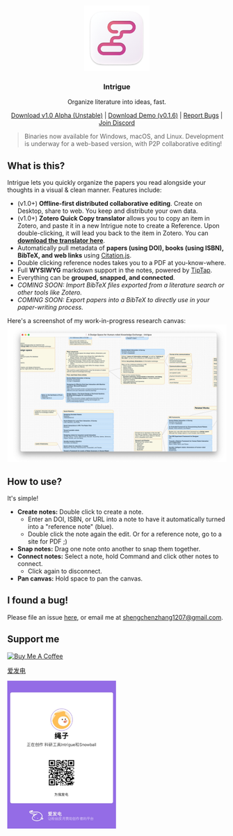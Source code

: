 <p align="center" style="pointer-events: none;">
  <img src="./build/icons/128x128@2x.png" width="150px">
</p>
<h3 align="center">Intrigue</h3>
<p align="center">Organize literature into ideas, fast.</p>
<p align="center">
  <a href="https://github.com/shaunabanana/intrigue/releases/tag/v1.0.0-alpha">Download v1.0 Alpha (Unstable)</a> | 
  <a href="https://github.com/shaunabanana/intrigue/releases/tag/v0.1.6">Download Demo (v0.1.6)</a> | 
  <a href="https://github.com/shaunabanana/intrigue/issues">Report Bugs</a> | 
  <a href="https://discord.gg/PEVwFEmf7P">Join Discord</a>
</p>

> Binaries now available for Windows, macOS, and Linux. Development is underway for a web-based version, with P2P collaborative editing!

## What is this?
Intrigue lets you quickly organize the papers you read alongside your thoughts in a visual & clean manner.
Features include:
* (v1.0+) **Offline-first distributed collaborative editing**. Create on Desktop, share to web. You keep and distribute your own data.
* (v1.0+) **Zotero Quick Copy translator** allows you to copy an item in Zotero, and paste it in a new Intrigue note to create a Reference. Upon double-clicking, it will lead you back to the item in Zotero. You can [**download the translator here**](https://github.com/shaunabanana/intrigue/releases/download/v1.0.0-alpha/Intrigue.js).
* Automatically pull metadata of **papers (using DOI), books (using ISBN), BibTeX, and web links** using [Citation.js](https://citation.js.org).
* Double clicking reference nodes takes you to a PDF at you-know-where.
* Full **WYSIWYG** markdown support in the notes, powered by [TipTap](https://www.tiptap.dev).
* Everything can be **grouped, snapped, and connected**.
* _COMING SOON: Import BibTeX files exported from a literature search or other tools like Zotero._
* _COMING SOON: Export papers into a BibTeX to directly use in your paper-writing process._

Here's a screenshot of my work-in-progress research canvas:
![A screenshot of the app.](./assets/screenshot.png)

## How to use?
It's simple!
* **Create notes:** Double click to create a note.
  * Enter an DOI, ISBN, or URL into a note to have it automatically turned into a "reference note" (blue).
  * Double click the note again the edit. Or for a reference note, go to a site for PDF ;)
* **Snap notes:** Drag one note onto another to snap them together.
* **Connect notes:** Select a note, hold Command and click other notes to connect.
  * Click again to disconnect.
* **Pan canvas:** Hold space to pan the canvas.

## I found a bug!
Please file an issue [here](https://github.com/shaunabanana/intrigue/issues), or email me at shengchenzhang1207@gmail.com.

## Support me
<a href="https://www.buymeacoffee.com/shengchen" target="_blank"><img src="https://cdn.buymeacoffee.com/buttons/default-orange.png" alt="Buy Me A Coffee" height="41" width="174"></a>

[爱发电](https://afdian.net/@shaunabanana)

<img width="250" src="./assets/afdian.jpg" alt="Logo">
